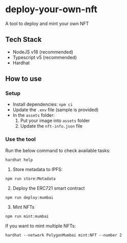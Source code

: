 # deploy-your-own-nft
A tool to deploy and mint your own NFT

## Tech Stack
- NodeJS v18 (recommended)
- Typescript v5 (recommended)
- Hardhat

## How to use
### Setup
- Install dependencies: `npm ci`
- Update the `.env` file (sample is provided)
- In the `assets` folder:
  1. Put your image into `assets` folder
  2. Update the `nft-info.json` file

### Use the tool
Run the below command to check available tasks:
```shell
hardhat help
```
1. Store metadata to IPFS:
```shell
npm run store:Metadata
```
2. Deploy the ERC721 smart contract
```shell
npm run deploy:mumbai
```
3. Mint NFTs
```shell
npm run mint:mumbai
```
If you want to mint multiple NFTs:
```shell
hardhat --network PolygonMumbai mint:NFT --number 2
```
